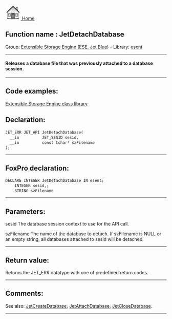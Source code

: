 [<img src="../../images/home.png"> Home ](https://github.com/VFPX/Win32API)  

## Function name : JetDetachDatabase
Group: [Extensible Storage Engine (ESE, Jet Blue)](../../functions_group.md#Extensible_Storage_Engine_(ESE,_Jet_Blue))  -  Library: [esent](../../Libraries.md#esent)  
***  


#### Releases a database file that was previously attached to a database session.
***  


## Code examples:
[Extensible Storage Engine class library](../../samples/sample_532.md)  

## Declaration:
```foxpro  
JET_ERR JET_API JetDetachDatabase(
  __in          JET_SESID sesid,
  __in          const tchar* szFilename
);  
```  
***  


## FoxPro declaration:
```foxpro  
DECLARE INTEGER JetDetachDatabase IN esent;
	INTEGER sesid,;
	STRING szFilename  
```  
***  


## Parameters:
sesid 
The database session context to use for the API call.

szFilename 
The name of the database to detach. If szFilename is NULL or an empty string, all databases attached to sesid will be detached.  
***  


## Return value:
Returns the JET_ERR datatype with one of predefined return codes.  
***  


## Comments:
See also: [JetCreateDatabase](../esent/JetCreateDatabase.md), [JetAttachDatabase](..//JetAttachDatabase.md), [JetCloseDatabase](../esent/JetCloseDatabase.md).  
  
***  

